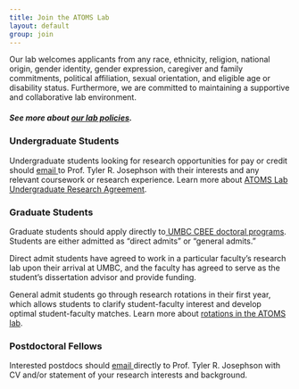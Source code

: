 ```yaml
---
title: Join the ATOMS Lab
layout: default
group: join
---
```


<div class="container px-2">
<div class="row">
<div class="col">

Our lab welcomes applicants from any race, ethnicity, religion, national origin, gender identity, gender expression, caregiver and family commitments, political affiliation, sexual orientation, and eligible age or disability status. Furthermore, we are committed to maintaining a supportive and collaborative lab environment.
##### See more about <a href="/static/docs/ATOMS_Lab_Policies.pdf"> our lab policies</a>.


### Undergraduate Students 
Undergraduate students looking for research opportunities for pay or credit should <a href="mailto:tjo@umbc.edu">email </a> to Prof. Tyler R. Josephson with their interests and any relevant coursework or research experience. Learn more about <a href="/static/docs/...">ATOMS Lab Undergraduate Research Agreement</a>.
<br>

### Graduate Students
Graduate students should apply directly to<a href="https://cbee.umbc.edu/academics/prospective-graduate-students/"> UMBC CBEE doctoral programs</a>. Students are either admitted as “direct admits” or “general admits.”

Direct admit students have agreed to work in a particular faculty’s research lab upon their arrival at UMBC, and the faculty has agreed to serve as the student’s dissertation advisor and provide funding. 

General admit students go through research rotations in their first year, which allows students to clarify student-faculty interest and develop optimal student-faculty matches. Learn more about <a href="/static/docs/ATOMS_Lab_Rotation_Plan.pdf">rotations in the ATOMS lab</a>. 
<br>

### Postdoctoral Fellows
Interested postdocs should <a href="mailto:tjo@umbc.edu">email </a> directly to Prof. Tyler R. Josephson with CV and/or statement of your research interests and background.

<br>


 


</div



